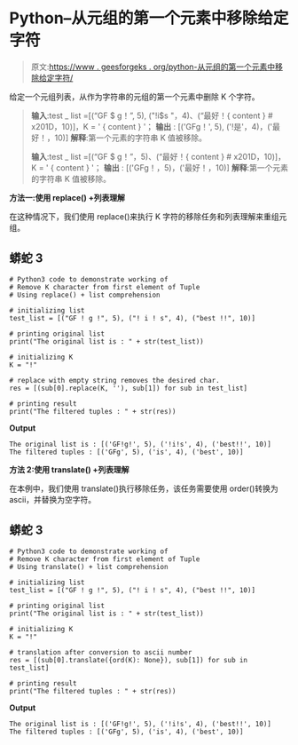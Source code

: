 # Python–从元组的第一个元素中移除给定字符

> 原文:[https://www . geesforgeks . org/python-从元组的第一个元素中移除给定字符/](https://www.geeksforgeeks.org/python-remove-given-character-from-first-element-of-tuple/)

给定一个元组列表，从作为字符串的元组的第一个元素中删除 K 个字符。

> **输入**:test _ list =[(“GF $ g！”, 5), ("!i$s "，4)、(“最好！{ content } # x201D，10)]，K = ' { content } '；
> **输出** : [('GFg！', 5), ('!是'，4)，('最好！，10)]
> **解释**:第一个元素的字符串 K 值被移除。
> 
> **输入**:test _ list =[(“GF $ g！”，5)、(“最好！{ content } # x201D，10)]，K = ' { content } '；
> **输出** : [('GFg！，5)，('最好！，10)]
> **解释**:第一个元素的字符串 K 值被移除。

**方法一:使用 replace() +列表理解**

在这种情况下，我们使用 replace()来执行 K 字符的移除任务和列表理解来重组元组。

## 蟒蛇 3

```
# Python3 code to demonstrate working of 
# Remove K character from first element of Tuple
# Using replace() + list comprehension

# initializing list
test_list = [("GF ! g !", 5), ("! i ! s", 4), ("best !!", 10)]

# printing original list
print("The original list is : " + str(test_list))

# initializing K 
K = "!"

# replace with empty string removes the desired char.
res = [(sub[0].replace(K, ''), sub[1]) for sub in test_list]

# printing result 
print("The filtered tuples : " + str(res))
```

**Output**

```
The original list is : [('GF!g!', 5), ('!i!s', 4), ('best!!', 10)]
The filtered tuples : [('GFg', 5), ('is', 4), ('best', 10)]

```

**方法 2:使用 translate() +列表理解**

在本例中，我们使用 translate()执行移除任务，该任务需要使用 order()转换为 ascii，并替换为空字符。

## 蟒蛇 3

```
# Python3 code to demonstrate working of 
# Remove K character from first element of Tuple
# Using translate() + list comprehension

# initializing list
test_list = [("GF ! g !", 5), ("! i ! s", 4), ("best !!", 10)]

# printing original list
print("The original list is : " + str(test_list))

# initializing K 
K = "!"

# translation after conversion to ascii number 
res = [(sub[0].translate({ord(K): None}), sub[1]) for sub in test_list]

# printing result 
print("The filtered tuples : " + str(res))
```

**Output**

```
The original list is : [('GF!g!', 5), ('!i!s', 4), ('best!!', 10)]
The filtered tuples : [('GFg', 5), ('is', 4), ('best', 10)]

```